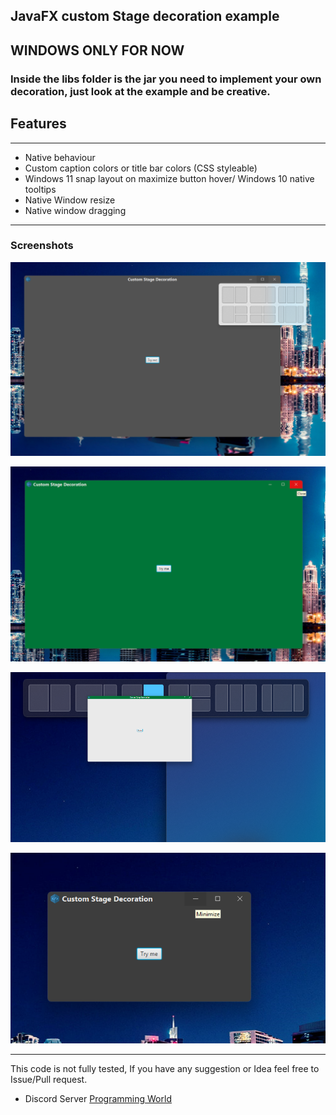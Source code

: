 ## JavaFX custom Stage decoration example
## WINDOWS ONLY FOR NOW
### Inside the libs folder is the jar you need to implement your own decoration, just look at the example and be creative. 


## Features

*** 
* Native behaviour 
* Custom caption colors or title bar colors (CSS styleable)
* Windows 11 snap layout on maximize button hover/ Windows 10 native tooltips
* Native Window resize
* Native window dragging


***

### Screenshots



  ![Screenshot](screenshots/1.png)




  ![Screenshot](screenshots/2.png)


 
  ![Screenshot](screenshots/3.png)



  ![Screenshot](screenshots/4.png)


***

 This code is not fully tested, If you have any suggestion or Idea feel free to Issue/Pull request.

* Discord Server [Programming World](https://discord.gg/zDDPS46Qfr)
